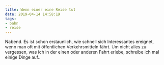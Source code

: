 ```yaml
---
title: Wenn einer eine Reise tut
date: 2019-04-14 14:58:19
tags: 
- bahn 
- reise
---
```

Nabend. Es ist schon erstaunlich, wie schnell sich Interessantes ereignet, wenn man oft mit öffentlichen Verkehrsmitteln fährt. Um nicht alles zu vergessen, was ich in der einen oder anderen Fahrt erlebe, schreibe ich mal einige Dinge auf..

